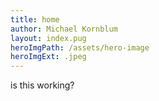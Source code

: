 ```yaml
---
title: home
author: Michael Kornblum
layout: index.pug
heroImgPath: /assets/hero-image
heroImgExt: .jpeg
---
```


is this working?